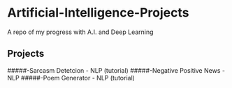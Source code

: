# Artificial-Intelligence-Projects
A repo of my progress with A.I. and Deep Learning

## Projects
 #####-Sarcasm Detetcion - NLP (tutorial)
 #####-Negative Positive News - NLP
 #####-Poem Generator - NLP (tutorial)
